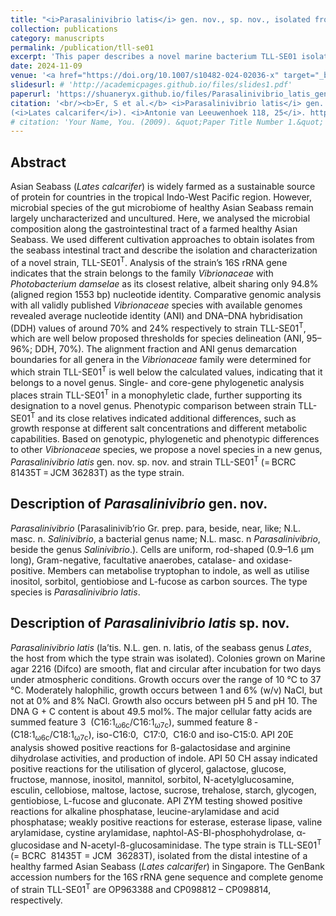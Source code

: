 ```yaml
---
title: "<i>Parasalinivibrio latis</i> gen. nov., sp. nov., isolated from the distal gut of healthy farmed Asian Seabass (<i>Lates calcarifer</i>)"
collection: publications
category: manuscripts
permalink: /publication/tll-se01
excerpt: 'This paper describes a novel marine bacterium TLL-SE01 isolated from the instestinal contents of a healthy farmed Asian Seabass. A comphrehensive polyphasic taxonomic analysis of this strain places it in a novel genus <i>Parasalinivibrio</i> within the family Vibrionaceae. In addition, we re-evaluated the AAI genus demarcation boundary for genomes within Vibrionaceae.'
date: 2024-11-09
venue: '<a href="https://doi.org/10.1007/s10482-024-02036-x" target="_blank">Antonie van Leeuwenhoek</a>'
slidesurl: # 'http://academicpages.github.io/files/slides1.pdf'
paperurl: 'https://shuaneryx.github.io/files/Parasalinivibrio_latis_gen_nov_sp_nov_isolated_fro.pdf'
citation: '<br/><b>Er, S et al.</b> <i>Parasalinivibrio latis</i> gen. nov., sp. nov., isolated from the distal gut of healthy farmed Asian Seabass
(<i>Lates calcarifer</i>). <i>Antonie van Leeuwenhoek 118, 25</i>. https://doi.org/10.1007/s10482-024-02036-x'
# citation: 'Your Name, You. (2009). &quot;Paper Title Number 1.&quot; <i>Journal 1</i>. 1(1).'
---
```


Abstract
---
Asian Seabass (*Lates calcarifer*) is widely farmed as a sustainable source of protein for countries in the tropical Indo-West Pacific region. However, microbial species of the gut microbiome of healthy Asian Seabass remain largely uncharacterized and uncultured. Here, we analysed the microbial composition along the gastrointestinal tract of a farmed healthy Asian Seabass. We used different cultivation approaches to obtain isolates from the seabass intestinal tract and describe the isolation and characterization of a novel strain, TLL-SE01<sup>T</sup>. Analysis of the strain’s 16S rRNA gene indicates that the strain belongs to the family *Vibrionaceae* with *Photobacterium damselae* as its closest relative, albeit sharing only 94.8% (aligned region 1553 bp) nucleotide identity. Comparative genomic analysis with all validly published *Vibrionaceae* species with available genomes revealed average nucleotide identity (ANI) and DNA–DNA hybridisation (DDH) values of around 70% and 24% respectively to strain TLL-SE01<sup>T</sup>, which are well below proposed thresholds for species delineation (ANI, 95–96%; DDH, 70%). The alignment fraction and ANI genus demarcation boundaries for all genera in the *Vibrionaceae* family were determined for which strain TLL-SE01<sup>T</sup> is well below the calculated values, indicating that it belongs to a novel genus. Single- and core-gene phylogenetic analysis places strain TLL-SE01<sup>T</sup> in a monophyletic clade, further supporting its designation to a novel genus. Phenotypic comparison between strain TLL-SE01<sup>T</sup> and its close relatives indicated additional differences, such as growth response at different salt concentrations and different metabolic capabilities. Based on genotypic, phylogenetic and phenotypic differences to other *Vibrionaceae* species, we propose a novel species in a new genus, *Parasalinivibrio latis* gen. nov. sp. nov. and strain TLL-SE01<sup>T</sup> (= BCRC 81435T = JCM 36283T) as the type strain.

Description of *Parasalinivibrio* gen. nov.
---
*Parasalinivibrio* (Parasalinivib’rio Gr. prep. para, beside, near, like; N.L. masc. n. *Salinivibrio*, a bacterial genus name; N.L. masc. n *Parasalinivibrio*, beside the genus *Salinivibrio*.). Cells are uniform, rod-shaped (0.9–1.6 µm long), Gram-negative, facultative anaerobes, catalase- and oxidase-positive. Members can metabolise tryptophan to indole, as well as utilise inositol, sorbitol, gentiobiose and L-fucose as carbon sources. The type species is *Parasalinivibrio latis*.

Description of *Parasalinivibrio latis* sp. nov.
---
*Parasalinivibrio latis* (la’tis. N.L. gen. n. latis, of the seabass genus *Lates*, the host from which the type strain was isolated). Colonies grown on Marine agar 2216 (Difco) are smooth, flat and circular after incubation for two days under atmospheric conditions. Growth occurs over the range of 10 °C to 37 °C. Moderately halophilic, growth occurs between 1 and 6% (w/v) NaCl, but not at 0% and 8% NaCl. Growth also occurs between pH 5 and pH 10. The DNA G + C content is about 49.5 mol%. The major cellular fatty acids are summed feature 3 ­ (C16:1<sub>ω6c</sub>/C16:1<sub>ω7c</sub>), summed feature 8 ­ (C18:1<sub>ω6c</sub>/C18:1<sub>ω7c</sub>), iso-C16:0, ­ C17:0, ­ C16:0 and iso-C15:0. API 20E analysis showed positive reactions for ß-galactosidase and arginine dihydrolase activities, and production of indole. API 50 CH assay indicated positive reactions for the utilisation of glycerol, galactose, glucose, fructose, mannose, inositol, mannitol, sorbitol, N-acetylglucosamine, esculin, cellobiose, maltose, lactose, sucrose, trehalose, starch, glycogen, gentiobiose, L-fucose and gluconate. API ZYM testing showed positive reactions for alkaline phosphatase, leucine-arylamidase and acid phosphatase; weakly positive reactions for esterase, esterase lipase, valine arylamidase, cystine arylamidase, naphtol-AS-BI-phosphohydrolase, α-glucosidase and N-acetyl-ß-glucosaminidase. The type strain is TLL-SE01<sup>T</sup> (= BCRC ­ 81435T = JCM ­ 36283T), isolated from the distal intestine of a healthy farmed Asian Seabass (*Lates calcarifer*) in Singapore. The GenBank accession numbers for the 16S rRNA gene sequence and complete genome of strain TLL-SE01<sup>T</sup> are OP963388 and CP098812 – CP098814, respectively.